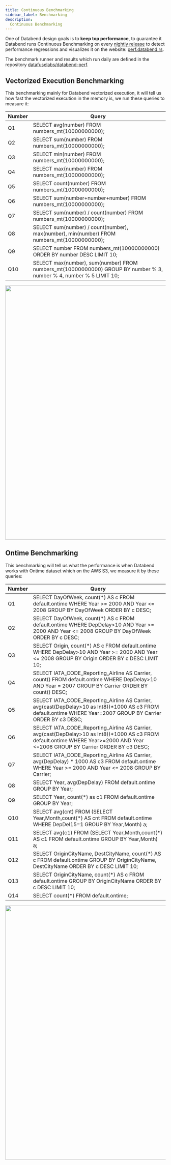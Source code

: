 ```yaml
---
title: Continuous Benchmarking
sidebar_label: Benchmarking
description:
  Continuous Benchmarking
---
```


One of Databend design goals is to **keep top performance**, to guarantee it Databend runs Continuous Benchmarking on every [nightly release](https://github.com/datafuselabs/databend/releases) to detect performance regressions and visualizes it on the website: [perf.databend.rs](https://perf.databend.rs).

The benchmark runner and results which run daily are defined in the repository [datafuselabs/databend-perf](https://github.com/datafuselabs/databend-perf).

## Vectorized Execution Benchmarking

This benchmarking mainly for Databend vectorized execution, it will tell us how fast the vectorized execution in the memory is, we run these queries to measure it:

|Number | Query                                                                                                            |
|-------|------------------------------------------------------------------------------------------------------------------|
| Q1 | SELECT avg(number) FROM numbers_mt(10000000000);                                                                  |
| Q2 | SELECT sum(number) FROM numbers_mt(10000000000);                                                                  |
| Q3 | SELECT min(number) FROM numbers_mt(10000000000);                                                                  |
| Q4 | SELECT max(number) FROM numbers_mt(10000000000);                                                                  |
| Q5 | SELECT count(number) FROM numbers_mt(10000000000);                                                                |
| Q6 | SELECT sum(number+number+number) FROM numbers_mt(10000000000);                                                    |
| Q7 | SELECT sum(number) / count(number) FROM numbers_mt(10000000000);                                                  |
| Q8 | SELECT sum(number) / count(number), max(number), min(number) FROM numbers_mt(10000000000);                        |
| Q9 | SELECT number FROM numbers_mt(10000000000) ORDER BY number DESC LIMIT 10;                                         |
| Q10 | SELECT max(number), sum(number) FROM numbers_mt(10000000000) GROUP BY number % 3, number % 4, number % 5 LIMIT 10;|


<p align="center">
<img src="https://datafuse-1253727613.cos.ap-hongkong.myqcloud.com/contributing/vector-perf.png" width="800"/>
</p>

## Ontime Benchmarking


This benchmarking will tell us what the performance is when Databend works with Ontime dataset which on the AWS S3, we measure it by these queries:

| Number      | Query |
| ----------- | ----------- |
| Q1   |SELECT DayOfWeek, count(*) AS c FROM default.ontime WHERE Year >= 2000 AND Year <= 2008 GROUP BY DayOfWeek ORDER BY c DESC;       |
| Q2   |SELECT DayOfWeek, count(*) AS c FROM default.ontime WHERE DepDelay>10 AND Year >= 2000 AND Year <= 2008 GROUP BY DayOfWeek ORDER BY c DESC;    |
| Q3   |SELECT Origin, count(*) AS c FROM default.ontime WHERE DepDelay>10 AND Year >= 2000 AND Year <= 2008 GROUP BY Origin ORDER BY c DESC LIMIT 10;   |
| Q4   |SELECT IATA_CODE_Reporting_Airline AS Carrier, count() FROM default.ontime WHERE DepDelay>10 AND Year = 2007 GROUP BY Carrier ORDER BY count() DESC;      |
| Q5   |SELECT IATA_CODE_Reporting_Airline AS Carrier, avg(cast(DepDelay>10 as Int8))*1000 AS c3 FROM default.ontime WHERE Year=2007 GROUP BY Carrier ORDER BY c3 DESC;|
| Q6   |SELECT IATA_CODE_Reporting_Airline AS Carrier, avg(cast(DepDelay>10 as Int8))*1000 AS c3 FROM default.ontime WHERE Year>=2000 AND Year <=2008 GROUP BY Carrier ORDER BY c3 DESC;|
| Q7   |SELECT IATA_CODE_Reporting_Airline AS Carrier, avg(DepDelay) * 1000 AS c3 FROM default.ontime WHERE Year >= 2000 AND Year <= 2008 GROUP BY Carrier; |
| Q8   |SELECT Year, avg(DepDelay) FROM default.ontime GROUP BY Year;      |
| Q9   |SELECT Year, count(*) as c1 FROM default.ontime GROUP BY Year;      |
| Q10  |SELECT avg(cnt) FROM (SELECT Year,Month,count(*) AS cnt FROM default.ontime WHERE DepDel15=1 GROUP BY Year,Month) a;      |
| Q11  |SELECT avg(c1) FROM (SELECT Year,Month,count(*) AS c1 FROM default.ontime GROUP BY Year,Month) a;      |
| Q12  |SELECT OriginCityName, DestCityName, count(*) AS c FROM default.ontime GROUP BY OriginCityName, DestCityName ORDER BY c DESC LIMIT 10;     |
| Q13  |SELECT OriginCityName, count(*) AS c FROM default.ontime GROUP BY OriginCityName ORDER BY c DESC LIMIT 10;      |
| Q14  |SELECT count(*) FROM default.ontime;     |

<p align="center">
<img src="https://datafuse-1253727613.cos.ap-hongkong.myqcloud.com/contributing/ontime-perf.png" width="800"/>
</p>
